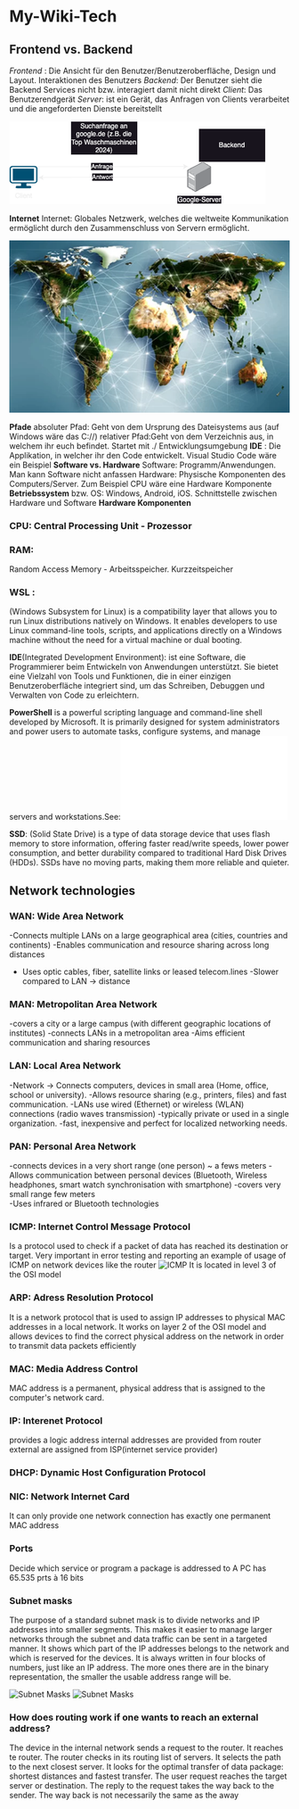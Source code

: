 # **My-Wiki-Tech**
## **Frontend vs. Backend**
*Frontend* : Die Ansicht für den Benutzer/Benutzeroberfläche, Design und Layout. Interaktionen des Benutzers
*Backend*: Der Benutzer sieht die Backend Services nicht bzw. interagiert damit nicht direkt
*Client*: Das Benutzerendgerät
*Server*: ist ein Gerät, das Anfragen von Clients verarbeitet und die angeforderten Dienste bereitstellt


![Client Server Model](./Images/server.png)






**Internet**
Internet: Globales Netzwerk, welches die weltweite Kommunikation ermöglicht durch den Zusammenschluss von Servern ermöglicht.

![Internet](./Images/Internet.png)



**Pfade**
absoluter Pfad: Geht von dem Ursprung des Dateisystems aus (auf Windows wäre das C://)
relativer Pfad:Geht von dem Verzeichnis aus, in welchem ihr euch befindet. Startet mit ./
Entwicklungsumgebung
**IDE**
: Die Applikation, in welcher ihr den Code entwickelt. Visual Studio Code wäre ein Beispiel
**Software vs. Hardware**
Software: Programm/Anwendungen. Man kann Software nicht anfassen
Hardware: Physische Komponenten des Computers/Server. Zum Beispiel CPU wäre eine Hardware Komponente
**Betriebssystem** bzw. OS: Windows, Android, iOS. Schnittstelle zwischen Hardware und Software
**Hardware Komponenten**
### **CPU**: Central Processing Unit - Prozessor

### **RAM**: 
Random Access Memory - Arbeitsspeicher. Kurzzeitspeicher

 ### **WSL** : 
 (Windows Subsystem for Linux) is a compatibility layer that allows you to run Linux distributions natively on Windows. It enables developers to use Linux command-line tools, scripts, and applications directly on a Windows machine without the need for a virtual machine or dual booting.

**IDE**(Integrated Development Environment):
ist eine Software, die Programmierer beim Entwickeln von Anwendungen unterstützt. Sie bietet eine Vielzahl von Tools und Funktionen, die in einer einzigen Benutzeroberfläche integriert sind, um das Schreiben, Debuggen und Verwalten von Code zu erleichtern.

**PowerShell** is a powerful scripting language and command-line shell developed by Microsoft. It is primarily designed for system administrators and power users to automate tasks, configure systems, and manage servers and workstations.See:![Powershell](./Powershell-Cheat-Sheet.md)

**SSD**: (Solid State Drive) is a type of data storage device that uses flash memory to store information, offering faster read/write speeds, lower power consumption, and better durability compared to traditional Hard Disk Drives (HDDs). SSDs have no moving parts, making them more reliable and quieter.


## **Network technologies**
### WAN: Wide Area Network
-Connects multiple LANs on a large geographical area (cities, countries and continents)
-Enables communication and resource sharing across long distances
- Uses optic cables, fiber, satellite links or leased telecom.lines 
-Slower compared to LAN -> distance

### MAN: Metropolitan Area Network
-covers a city or a large campus (with different geographic locations of institutes)
-connects LANs in a metropolitan area
-Aims efficient communication  and sharing resources 

### LAN: Local Area Network
-Network -> Connects computers, devices in small area (Home, office, school or university).
-Allows resource sharing (e.g., printers, files) and fast communication. 
-LANs use wired (Ethernet) or wireless (WLAN) connections (radio waves transmission)
-typically private or  used in a single organization. 
-fast, inexpensive and perfect for localized networking needs.

### PAN: Personal Area Network
-connects devices in a very short range (one person) ~ a fews meters
-Allows communication between personal devices (Bluetooth, Wireless headphones, smart watch synchronisation with smartphone)
-covers very small range few meters  
-Uses infrared or Bluetooth technologies 

### ICMP: Internet Control Message Protocol
Is a protocol used to check if a packet of data has reached its destination or target.
Very important in error testing and reporting 
an example of usage of ICMP on network devices like the router 
![ICMP](./https://www.cloudflare.com/learning/ddos/glossary/internet-control-message-protocol-icmp/)
It is located in level 3 of the OSI model

### ARP: Adress Resolution Protocol
It is a network protocol that is used to assign IP addresses to physical MAC addresses in a local network.
It works on layer 2 of the OSI model and allows devices to find the correct physical address on the network in order to transmit data packets efficiently

### MAC: Media Address Control
MAC address is a permanent, physical address that is assigned to the computer's network card.

### IP: Interenet Protocol
provides a logic address
internal addresses are provided from router 
external are assigned from ISP(internet service provider)
### DHCP: Dynamic Host Configuration Protocol

### NIC: Network Internet Card
It can only provide one network connection 
has exactly one permanent MAC address

### Ports 
Decide which service or program a package is addressed to
A PC has 65.535 prts à 16 bits 

### Subnet masks
The purpose of a standard subnet mask is to divide networks and IP addresses into smaller segments.
This makes it easier to manage larger networks through the subnet and data traffic can be sent in a targeted manner.
It shows which part of the IP addresses belongs to the network and which is reserved for the devices.
It is always written in four blocks of numbers, just like an IP address.
The more ones there are in the binary representation, the smaller the usable address range will be. 

![Subnet Masks](./https://www.spiceworks.com/tech/networking/articles/what-is-subnet-mask/)
![Subnet Masks](.\https://surfshark.com/de/blog/was-ist-subnetzmaske)

### How does routing work if one wants to reach an external address?
The device in the internal network sends a request to the router.
It reaches te router. The router checks in its routing list of servers. 
It selects the path to the next closest server. It looks for the optimal transfer of data package:
shortest distances and fastest transfer. 
The user request reaches the target server or destination. The reply to the request takes the way back to the sender.
The way back is not necessarily the same as the away 

